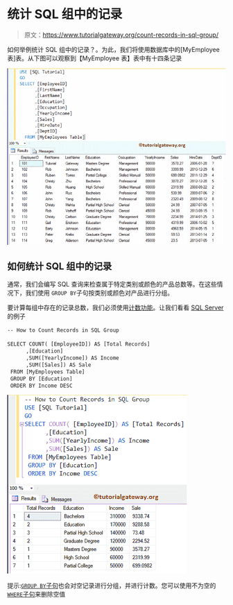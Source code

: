 # 统计 SQL 组中的记录

> 原文：<https://www.tutorialgateway.org/count-records-in-sql-group/>

如何举例统计 SQL 组中的记录？。为此，我们将使用数据库中的[MyEmployee 表]表。从下图可以观察到【MyEmployee 表】表中有十四条记录

![Count Records in SQL Group by 1](img/65a922162363bf88e37a3bac965fabcb.png)

## 如何统计 SQL 组中的记录

通常，我们会编写 SQL 查询来检查属于特定类别或颜色的产品总数等。在这些情况下，我们使用 `GROUP BY`子句按类别或颜色对产品进行分组。

要计算每组中存在的记录总数，我们必须使用[计数功能](https://www.tutorialgateway.org/sql-count-function/)。让我们看看 [SQL Server](https://www.tutorialgateway.org/sql/) 的例子

```
-- How to Count Records in SQL Group

SELECT COUNT( [EmployeeID]) AS [Total Records]
      ,[Education]
      ,SUM([YearlyIncome]) AS Income
      ,SUM([Sales]) AS Sale
 FROM [MyEmployees Table]
 GROUP BY [Education]
 ORDER BY Income DESC
```

![Count Records in SQL Group by 2](img/e476dab2a9c72483a37b8f4fbb9ec78d.png)

提示:[`GROUP BY`子句](https://www.tutorialgateway.org/sql-group-by-clause/)也会对空记录进行分组，并进行计数。您可以使用不为空的 [`WHERE`子句](https://www.tutorialgateway.org/sql-where-clause/)来删除空值